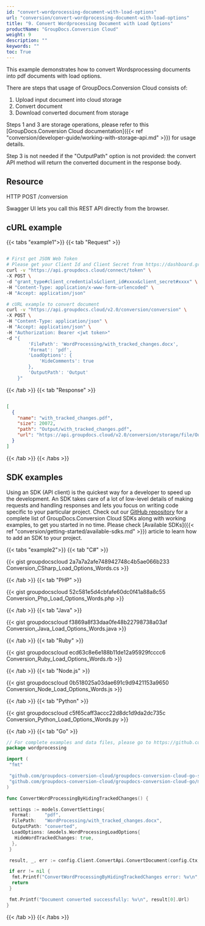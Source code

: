 ```yaml
---
id: "convert-wordprocessing-document-with-load-options"
url: "conversion/convert-wordprocessing-document-with-load-options"
title: "9. Convert Wordprocessing Document with Load Options"
productName: "GroupDocs.Conversion Cloud"
weight: 9
description: ""
keywords: ""
toc: True
---
```


This example demonstrates how to convert Wordsprocessing documents into pdf documents with load options.

There are steps that usage of GroupDocs.Conversion Cloud consists of:

   1. Upload input document into cloud storage
   2. Convert document
   3. Download converted document from storage

Steps 1 and 3 are storage operations, please refer to this [GroupDocs.Conversion Cloud documentation]({{< ref "conversion/developer-guide/working-with-storage-api.md" >}}) for usage details.

Step 3 is not needed if the "OutputPath" option is not provided: the convert API method will return the converted document in the response body.

## Resource

HTTP POST /conversion

Swagger UI lets you call this REST API directly from the browser.

## cURL example

{{< tabs "example1">}} {{< tab "Request" >}}

```bash

# First get JSON Web Token
# Please get your Client Id and Client Secret from https://dashboard.groupdocs.cloud/applications. Kindly place Client Id in "client_id" and Client Secret in "client_secret" argument.
curl -v "https://api.groupdocs.cloud/connect/token" \
-X POST \
-d "grant_type#client_credentials&client_id#xxxx&client_secret#xxxx" \
-H "Content-Type: application/x-www-form-urlencoded" \
-H "Accept: application/json"

# cURL example to convert document
curl -v "https://api.groupdocs.cloud/v2.0/conversion/conversion" \
-X POST \
-H "Content-Type: application/json" \
-H "Accept: application/json" \
-H "Authorization: Bearer <jwt token>"
-d "{
        'FilePath': 'WordProcessing/with_tracked_changes.docx',
        'Format': 'pdf',
        'LoadOptions': {
            'HideComments': true
        },
        'OutputPath': 'Output'
    }"

```

{{< /tab >}} {{< tab "Response" >}}

```json

[
  {
    "name": "with_tracked_changes.pdf",
    "size": 20072,
    "path": "Output/with_tracked_changes.pdf",
    "url": "https://api.groupdocs.cloud/v2.0/conversion/storage/file/Output/with_tracked_changes.pdf"
  }
]
```

{{< /tab >}} {{< /tabs >}}

## SDK examples

Using an SDK (API client) is the quickest way for a developer to speed up the development. An SDK takes care of a lot of low-level details of making requests and handling responses and lets you focus on writing code specific to your particular project. Check out our [GitHub repository](https://github.com/groupdocs-conversion-cloud) for a complete list of GroupDocs.Conversion Cloud SDKs along with working examples, to get you started in no time. Please check [Available SDKs]({{< ref "conversion/getting-started/available-sdks.md" >}}) article to learn how to add an SDK to your project.

{{< tabs "example2">}} {{< tab "C#" >}}

{{< gist groupdocscloud 2a7a7a2afe748942748c4b5ae066b233 Conversion_CSharp_Load_Options_Words.cs >}}

{{< /tab >}} {{< tab "PHP" >}}

{{< gist groupdocscloud 52c581e5d4cbfafe60dc0f41a88a8c55 Conversion_Php_Load_Options_Words.php >}}

{{< /tab >}} {{< tab "Java" >}}

{{< gist groupdocscloud f3869a8f33daa0fe48b22798738a03af Conversion_Java_Load_Options_Words.java >}}

{{< /tab >}} {{< tab "Ruby" >}}

{{< gist groupdocscloud ecd63c8e6e188b11de12a95929fcccc6 Conversion_Ruby_Load_Options_Words.rb >}}

{{< /tab >}} {{< tab "Node.js" >}}

{{< gist groupdocscloud 0b518025a03dae691c9d9421153a9650 Conversion_Node_Load_Options_Words.js >}}

{{< /tab >}} {{< tab "Python" >}}

{{< gist groupdocscloud c5f65caff3accc22d8dc1d9da2dc735c Conversion_Python_Load_Options_Words.py >}}

{{< /tab >}} {{< tab "Go" >}}

```go
// For complete examples and data files, please go to https://github.com/groupdocs-conversion-cloud/groupdocs-conversion-cloud-go-samples
package wordprocessing

import (
 "fmt"

 "github.com/groupdocs-conversion-cloud/groupdocs-conversion-cloud-go-samples/config"
 "github.com/groupdocs-conversion-cloud/groupdocs-conversion-cloud-go/models"
)

func ConvertWordProcessingByHidingTrackedChanges() {

 settings := models.ConvertSettings{
  Format:     "pdf",
  FilePath:   "WordProcessing/with_tracked_changes.docx",
  OutputPath: "converted",
  LoadOptions: &models.WordProcessingLoadOptions{
   HideWordTrackedChanges: true,
  },
 }

 result, _, err := config.Client.ConvertApi.ConvertDocument(config.Ctx, settings)

 if err != nil {
  fmt.Printf("ConvertWordProcessingByHidingTrackedChanges error: %v\n", err)
  return
 }

 fmt.Printf("Document converted successfully: %v\n", result[0].Url)
}
```

{{< /tab >}} {{< /tabs >}}

